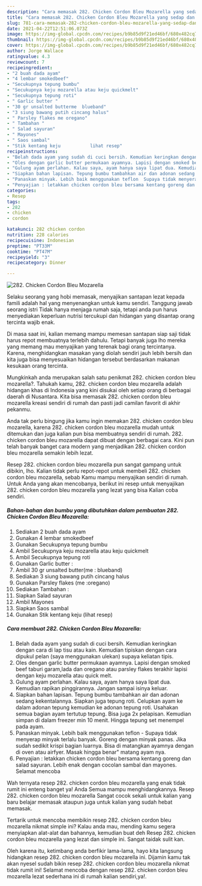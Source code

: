 ```yaml
---
description: "Cara memasak 282. Chicken Cordon Bleu Mozarella yang sedap dan Mudah Dibuat"
title: "Cara memasak 282. Chicken Cordon Bleu Mozarella yang sedap dan Mudah Dibuat"
slug: 781-cara-memasak-282-chicken-cordon-bleu-mozarella-yang-sedap-dan-mudah-dibuat
date: 2021-04-22T12:51:06.073Z
image: https://img-global.cpcdn.com/recipes/b9b85d9f21ed46bf/680x482cq70/282-chicken-cordon-bleu-mozarella-foto-resep-utama.jpg
thumbnail: https://img-global.cpcdn.com/recipes/b9b85d9f21ed46bf/680x482cq70/282-chicken-cordon-bleu-mozarella-foto-resep-utama.jpg
cover: https://img-global.cpcdn.com/recipes/b9b85d9f21ed46bf/680x482cq70/282-chicken-cordon-bleu-mozarella-foto-resep-utama.jpg
author: Jorge Wallace
ratingvalue: 4.3
reviewcount: 7
recipeingredient:
- "2 buah dada ayam"
- "4 lembar smokedbeef"
- "Secukupnya tepung bumbu"
- "Secukupnya keju mozarella atau keju quickmelt"
- "Secukupnya tepung roti"
- " Garlic butter "
- "30 gr unsalted butterme  blueband"
- "3 siung bawang putih cincang halus"
- " Parsley flakes me oregano"
- " Tambahan "
- " Salad sayuran"
- " Mayones"
- " Saos sambal"
- "Stik kentang keju           lihat resep"
recipeinstructions:
- "Belah dada ayam yang sudah di cuci bersih. Kemudian keringkan dengan cara di lap tisu atau kain. Kemudian tipiskan dengan cara dipukul pelan (saya menggunakan ulekan) supaya keliatan tipis."
- "Oles dengan garlic butter permukaan ayamnya. Lapisi dengan smoked beef taburi garam,lada dan oregano atau parsley flakes terakhir lapisi dengan keju mozarella atau quick melt."
- "Gulung ayam perlahan. Kalau saya, ayam hanya saya lipat dua. Kemudian rapikan pinggirannya. Jangan sampai isinya keluar."
- "Siapkan bahan lapisan. Tepung bumbu tambahkan air dan adonan sedang kekentalannya. Siapkan juga tepung roti. Celupkan ayam ke dalam adonan tepung kemudian ke adonan tepung roti. Usahakan semua bagian ayam tertutup tepung. Bisa juga 2x pelapisan. Kemudian simpan di dalam freezer min 10 menit. Hingga tepung set menempel pada ayam."
- "Panaskan minyak. Lebih baik menggunakan teflon  Supaya tidak menyerap minyak terlalu banyak. Goreng dengan minyak panas. Jika sudah sedikit krispi bagian luarnya. Bisa di matangkan ayamnya dengan di oven atau airfyer. Masak hingga benar&#34; matang ayam nya."
- "Penyajian : letakkan chicken cordon bleu bersama kentang goreng dan salad sayuran. Lebih enak dengan cocolan sambal dan mayones. Selamat mencoba"
categories:
- Resep
tags:
- 282
- chicken
- cordon

katakunci: 282 chicken cordon 
nutrition: 228 calories
recipecuisine: Indonesian
preptime: "PT33M"
cooktime: "PT47M"
recipeyield: "3"
recipecategory: Dinner

---
```



![282. Chicken Cordon Bleu Mozarella](https://img-global.cpcdn.com/recipes/b9b85d9f21ed46bf/680x482cq70/282-chicken-cordon-bleu-mozarella-foto-resep-utama.jpg)

Selaku seorang yang hobi memasak, menyajikan santapan lezat kepada famili adalah hal yang menyenangkan untuk kamu sendiri. Tanggung jawab seorang istri Tidak hanya menjaga rumah saja, tetapi anda pun harus menyediakan keperluan nutrisi tercukupi dan hidangan yang disantap orang tercinta wajib enak.

Di masa  saat ini, kalian memang mampu memesan santapan siap saji tidak harus repot membuatnya terlebih dahulu. Tetapi banyak juga lho mereka yang memang mau menyajikan yang terenak bagi orang tercintanya. Karena, menghidangkan masakan yang diolah sendiri jauh lebih bersih dan kita juga bisa menyesuaikan hidangan tersebut berdasarkan makanan kesukaan orang tercinta. 



Mungkinkah anda merupakan salah satu penikmat 282. chicken cordon bleu mozarella?. Tahukah kamu, 282. chicken cordon bleu mozarella adalah hidangan khas di Indonesia yang kini disukai oleh setiap orang di berbagai daerah di Nusantara. Kita bisa memasak 282. chicken cordon bleu mozarella kreasi sendiri di rumah dan pasti jadi camilan favorit di akhir pekanmu.

Anda tak perlu bingung jika kamu ingin memakan 282. chicken cordon bleu mozarella, karena 282. chicken cordon bleu mozarella mudah untuk ditemukan dan juga kalian pun bisa membuatnya sendiri di rumah. 282. chicken cordon bleu mozarella dapat dibuat dengan berbagai cara. Kini pun telah banyak banget cara modern yang menjadikan 282. chicken cordon bleu mozarella semakin lebih lezat.

Resep 282. chicken cordon bleu mozarella pun sangat gampang untuk dibikin, lho. Kalian tidak perlu repot-repot untuk membeli 282. chicken cordon bleu mozarella, sebab Kamu mampu menyajikan sendiri di rumah. Untuk Anda yang akan mencobanya, berikut ini resep untuk menyajikan 282. chicken cordon bleu mozarella yang lezat yang bisa Kalian coba sendiri.

<!--inarticleads1-->

##### Bahan-bahan dan bumbu yang dibutuhkan dalam pembuatan 282. Chicken Cordon Bleu Mozarella:

1. Sediakan 2 buah dada ayam
1. Gunakan 4 lembar smokedbeef
1. Gunakan Secukupnya tepung bumbu
1. Ambil Secukupnya keju mozarella atau keju quickmelt
1. Ambil Secukupnya tepung roti
1. Gunakan  Garlic butter :
1. Ambil 30 gr unsalted butter(me : blueband)
1. Sediakan 3 siung bawang putih cincang halus
1. Gunakan  Parsley flakes (me :oregano)
1. Sediakan  Tambahan :
1. Siapkan  Salad sayuran
1. Ambil  Mayones
1. Siapkan  Saos sambal
1. Gunakan Stik kentang keju           (lihat resep)




<!--inarticleads2-->

##### Cara membuat 282. Chicken Cordon Bleu Mozarella:

1. Belah dada ayam yang sudah di cuci bersih. Kemudian keringkan dengan cara di lap tisu atau kain. Kemudian tipiskan dengan cara dipukul pelan (saya menggunakan ulekan) supaya keliatan tipis.
1. Oles dengan garlic butter permukaan ayamnya. Lapisi dengan smoked beef taburi garam,lada dan oregano atau parsley flakes terakhir lapisi dengan keju mozarella atau quick melt.
1. Gulung ayam perlahan. Kalau saya, ayam hanya saya lipat dua. Kemudian rapikan pinggirannya. Jangan sampai isinya keluar.
1. Siapkan bahan lapisan. Tepung bumbu tambahkan air dan adonan sedang kekentalannya. Siapkan juga tepung roti. Celupkan ayam ke dalam adonan tepung kemudian ke adonan tepung roti. Usahakan semua bagian ayam tertutup tepung. Bisa juga 2x pelapisan. Kemudian simpan di dalam freezer min 10 menit. Hingga tepung set menempel pada ayam.
1. Panaskan minyak. Lebih baik menggunakan teflon -  Supaya tidak menyerap minyak terlalu banyak. Goreng dengan minyak panas. Jika sudah sedikit krispi bagian luarnya. Bisa di matangkan ayamnya dengan di oven atau airfyer. Masak hingga benar&#34; matang ayam nya.
1. Penyajian : letakkan chicken cordon bleu bersama kentang goreng dan salad sayuran. Lebih enak dengan cocolan sambal dan mayones. Selamat mencoba




Wah ternyata resep 282. chicken cordon bleu mozarella yang enak tidak rumit ini enteng banget ya! Anda Semua mampu menghidangkannya. Resep 282. chicken cordon bleu mozarella Sangat cocok sekali untuk kalian yang baru belajar memasak ataupun juga untuk kalian yang sudah hebat memasak.

Tertarik untuk mencoba membikin resep 282. chicken cordon bleu mozarella nikmat simple ini? Kalau anda mau, mending kamu segera menyiapkan alat-alat dan bahannya, kemudian buat deh Resep 282. chicken cordon bleu mozarella yang lezat dan simple ini. Sangat taidak sulit kan. 

Oleh karena itu, ketimbang anda berfikir lama-lama, hayo kita langsung hidangkan resep 282. chicken cordon bleu mozarella ini. Dijamin kamu tak akan nyesel sudah bikin resep 282. chicken cordon bleu mozarella nikmat tidak rumit ini! Selamat mencoba dengan resep 282. chicken cordon bleu mozarella lezat sederhana ini di rumah kalian sendiri,ya!.

